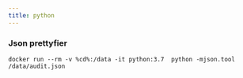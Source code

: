 ```yaml
---
title: python
---
```


### Json prettyfier

    docker run --rm -v %cd%:/data -it python:3.7  python -mjson.tool /data/audit.json

